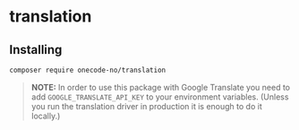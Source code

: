 # translation


## Installing
```bash
composer require onecode-no/translation
```

> **NOTE:** In order to use this package with Google Translate you need to add `GOOGLE_TRANSLATE_API_KEY` to your environment variables. (Unless you run the translation driver in production it is enough to do it locally.)
